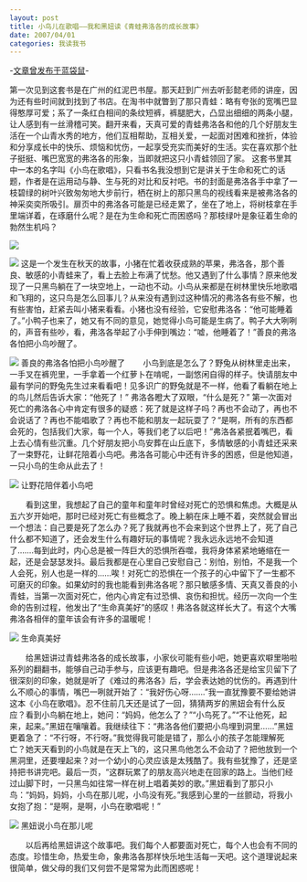 ```yaml
---
layout: post
title: 小鸟儿在歌唱——我和黑妞读《青蛙弗洛各的成长故事》
date: 2007/04/01
categories: 我读我书
---
```


-[文章曾发布于蓝袋鼠](http://landaishu.hi2net.com/home/blog_read.asp?id=4175&blogid=27221)-



 第一次见到这套书是在广州的红泥巴书屋。那天赶到广州去听彭懿老师的讲座，因为还有些时间就到找到了书店。在淘书中就瞥到了那只青蛙：略有夸张的宽嘴巴显得憨厚可爱；系了一条红白相间的条纹短裤，裤腿肥大，凸显出细细的两条小腿，让人感到有一丝滑稽可笑。翻开来看，天真可爱的青蛙弗洛各和他的几个好朋友生活在一个山青水秀的地方，他们互相帮助，互相关爱，一起面对困难和挫折，体验和分享成长中的快乐、烦恼和忧伤，一起享受充实而美好的生活。实在喜欢那个肚子挺挺、嘴巴宽宽的弗洛各的形象，当即就把这只小青蛙领回了家。
 这套书里其中一本的名字叫《小鸟在歌唱》，只看书名我没想到它是讲关于生命和死亡的话题，作者是在运用动与静、生与死的对比和反衬吧。书的封面是弗洛各手中拿了一枝碧绿的树叶兴致匆匆地大步前行，栖在树上的那只黑鸟的视线看来是被弗洛各的神采奕奕所吸引。扉页中的弗洛各可能是已经走累了，坐在了地上，将树枝拿在手里端详着，在琢磨什么呢？是在为生命和死亡而困惑吗？那枝绿叶是象征着生命的勃然生机吗？

![](/heiniuniu_uploads/upload2007/2007418486595.jpg)

![](/heiniuniu_uploads/upload2007/20074184841601.jpg)
 这是一个发生在秋天的故事，小猪在忙着收获成熟的苹果，弗洛各，那个善良、敏感的小青蛙来了，看上去脸上布满了忧愁。他又遇到了什么事情？原来他发现了一只黑鸟躺在了一块空地上，一动也不动。小鸟从来都是在树林里快乐地歌唱和飞翔的，这只鸟是怎么回事儿？从来没有遇到过这种情况的弗洛各有些不解，也有些害怕，赶紧去叫小猪来看看。小猪也没有经验，它安慰弗洛各：“他可能睡着了。”小鸭子也来了，她又有不同的意见，她觉得小鸟可能是生病了。鸭子大大咧咧的，声音有些吵，看，弗洛各举起了小手伸到嘴边：“嘘，他睡着了！”善良的弗洛各怕把小鸟吵醒了。

![](/heiniuniu_uploads/upload2007/20074185128335.jpg)
善良的弗洛各怕把小鸟吵醒了
　　小鸟到底是怎么了？野兔从树林里走出来，一手叉在裤兜里，一手拿着一个红萝卜在啃呢，一副悠闲自得的样子。快请朋友中最有学问的野兔先生过来看看吧！见多识广的野兔就是不一样，他看了看躺在地上的鸟儿然后告诉大家：“他死了！” 弗洛各瞪大了双眼，“什么是死？” 第一次面对死亡的弗洛各心中肯定有很多的疑惑：死了就是这样子吗？再也不会动了，再也不会说话了？再也不能唱歌了？再也不能和朋友一起玩耍了？“是啊，所有的东西都会死的，包括我们大家，每一个人，等我们老了以后吧！”弗洛各紧抿着嘴巴，看上去心情有些沉重。几个好朋友把小鸟安葬在山丘底下，多情敏感的小青蛙还采来了一束野花，让鲜花陪着小鸟吧。弗洛各可能心中还有许多的困惑，但是他知道，一只小鸟的生命从此去了！

![](/heiniuniu_uploads/upload2007/20074185749471.jpg)
让野花陪伴着小鸟吧

　　看到这里，我想起了自己的童年和童年时曾经对死亡的恐惧和焦虑。大概是从五六岁开始吧，那时已经对死亡有些概念了。晚上躺在床上睡不着，突然就会冒出一个想法：自己要是死了怎么办？死了我就再也不会来到这个世界上了，死了自己什么都不知道了，还会发生什么有趣好玩的事情呢？我永远永远地不会知道了…….每到此时，内心总是被一阵巨大的恐惧所吞噬，我将身体紧紧地蜷缩在一起，还是会瑟瑟发抖。最后我都是在心里自己安慰自己：别怕，别怕，不是我一个人会死，别人也是一样的……唉！对死亡的恐惧在一个孩子的心中留下了一生都不可磨灭的印象。如果幼时的我也能看到弗洛各呢？那只敏感多情、天真又善良的小青蛙，当第一次面对死亡，他内心肯定有过恐惧、哀伤和担忧。经历一次向一个生命的告别过程，他发出了“生命真美好”的感叹！弗洛各就这样长大了。有这个大嘴弗洛各相伴的童年该会有许多的温暖呢！

![](/heiniuniu_uploads/upload2007/20074185957264.jpg)
生命真美好

　　给黑妞讲过青蛙弗洛各的成长故事，小家伙可能有些小吧，她更喜欢噼里啪啦系列的翻翻书，能够自己动手参与，应该更有趣吧。但是弗洛各还是给宝贝留下了很深刻的印象，她就是听了《难过的弗洛各》后，学会表达她的忧伤的。再遇到什么不顺心的事情，嘴巴一咧就开始了：“我好伤心呀…….”我一直犹豫要不要给她讲这本《小鸟在歌唱》。忍不住前几天还是试了一回，猜猜两岁的黑妞会有什么反应？看到小鸟躺在地上，她问：“妈妈，他怎么了？”“小鸟死了。”“不让他死，起来，起来。”黑妞在嚷嚷着。我继续往下：“弗洛各他们要把小鸟埋到洞里……”黑妞更着急了：“不行呀，不行呀。”我觉得我可能是错了，那么小的孩子怎能理解死亡？她天天看到的小鸟就是在天上飞的，这只黑鸟他怎么不会动了？把他放到一个黑洞里，还要埋起来？对一个幼小的心灵应该是太残酷了。我有些犹豫了，还是坚持把书讲完吧。最后一页，“这群玩累了的朋友高兴地走在回家的路上。当他们经过山脚下时，一只黑鸟如往常一样在树上唱着美妙的歌。”黑妞看到了那只小鸟：“妈妈，妈妈，小鸟在那儿呢，小鸟没有死。”我感到心里的一丝颤动，将我小女抱了抱：“是啊，是啊，小鸟在歌唱呢！”

![](/heiniuniu_uploads/upload2007/2007419331176.jpg)
黑妞说小鸟在那儿呢

　　以后再给黑妞讲这个故事吧。我们每个人都要面对死亡，每个人也会有不同的态度。珍惜生命，热爱生命，象弗洛各那样快乐地生活每一天吧。这个道理说起来很简单，做父母的我们又何尝不是常常为此而困惑呢！

　　